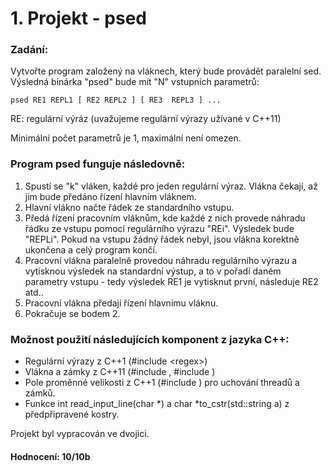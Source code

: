 # 1. Projekt - psed

### Zadání:  
Vytvořte program založený na vláknech, který bude provádět paralelní sed. Výsledná binárka "psed" bude mít "N" vstupních parametrů:  

```psed RE1 REPL1 [ RE2 REPL2 ] [ RE3  REPL3 ] ...```  

RE: regulární výráz (uvažujeme regulární výrazy užívané v C++11)

Minimální počet parametrů je 1, maximální není omezen.  
  
### Program psed funguje následovně:  
1) Spustí se "k" vláken, každé pro jeden regulární výraz. Vlákna čekají, až jim bude předáno řízení hlavním vláknem.  
2) Hlavní vlákno načte řádek ze standardního vstupu.  
3) Předá řízení pracovním vláknům, kde každé z nich provede náhradu řádku ze vstupu pomocí regulárního výrazu "REi". Výsledek bude "REPLi". Pokud na vstupu žádný řádek nebyl, jsou vlákna korektně ukončena a celý program končí.  
4) Pracovní vlákna paralelně provedou náhradu regulárního výrazu a vytisknou výsledek na standardní výstup, a to v pořadí daném parametry vstupu - tedy výsledek RE1 je vytisknut první, následuje RE2 atd..  
5) Pracovní vlákna předají řízení hlavnímu vláknu.  
6) Pokračuje se bodem 2.  

### Možnost použití následujících komponent z jazyka C++:  
- Regulární výrazy z C++1 (#include \<regex\>)  
- Vlákna a zámky z C++11 (#include <thread>, #include <mutex>)  
- Pole proměnné velikosti z C++1 (#include <vector>) pro uchování threadů a zámků.  
- Funkce int read_input_line(char *) a char *to_cstr(std::string a) z předpřipravené kostry.  

Projekt byl vypracován ve dvojici.  

#### Hodnocení: 10/10b
